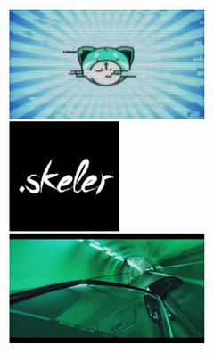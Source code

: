 
### <img src="img\kissland_cat.gif"> <img src="img\skeler.png" height="197px"><img src="img\drive.jpg" height="197px">
<!---
ddxbugs/ddxbugs is a ✨ special ✨ repository because its `README.md` (this file) appears on your GitHub profile.
You can click the Preview link to take a look at your changes.
--->
